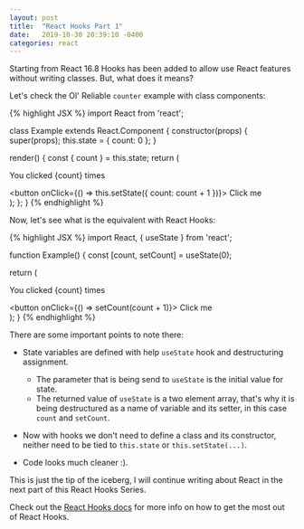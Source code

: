 ```yaml
---
layout: post
title:  "React Hooks Part 1"
date:   2019-10-30 20:39:10 -0400
categories: react
---
```

Starting from React 16.8 Hooks has been added to allow use React features without
writing classes. But, what does it means?

Let's check the Ol' Reliable `counter` example with class components:

{% highlight JSX %}
import React from 'react';

class Example extends React.Component {
  constructor(props) {
    super(props);
    this.state = {
      count: 0
    };
  }

  render() {
    const { count } = this.state;
    return (
      <div>
        <p>You clicked {count} times</p>
        <button onClick={() => this.setState({ count: count + 1 })}>
          Click me
        </button>
      </div>
    );
  };
}
{% endhighlight %}

Now, let's see what is the equivalent with React Hooks:

{% highlight JSX %}
import React, { useState } from 'react';

function Example() {
  const [count, setCount] = useState(0);

  return (
    <div>
      <p>You clicked {count} times</p>
      <button onClick={() => setCount(count + 1)}>
        Click me
      </button>
    </div>
  );
}
{% endhighlight %}

There are some important points to note there:

* State variables are defined with help `useState` hook and destructuring assignment.

  * The parameter that is being send to `useState` is the initial value for state.
  * The returned value of `useState` is a two element array, that's why it is being destructured 
as a name of variable and its setter, in this case `count` and `setCount`.

* Now with hooks we don't need to define a class and its constructor, neither need to be
tied to `this.state` or `this.setState(...)`.

* Code looks much cleaner :).

This is just the tip of the iceberg, I will continue writing about React in the next part
of this React Hooks Series.

Check out the [React Hooks docs][react-docs] for more info on how to get the most out of React Hooks.

[react-docs]: https://reactjs.org/docs/hooks-intro.html
